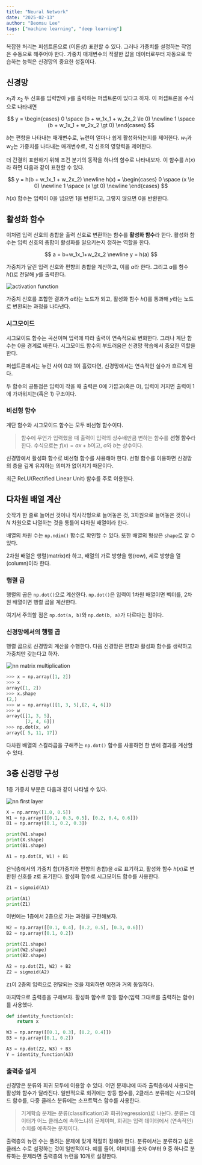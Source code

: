 ```yaml
---
title: "Neural Network"
date: "2025-02-13"
author: "Beomsu Lee"
tags: ["machine learning", "deep learning"]
---
```


복잡한 처리는 퍼셉트론으로 (이론상) 표현할 수 있다. 그러나 가중치를 설정하는 작업은 수동으로 해주어야 한다. 가중치 매개변수의 적절한 값을 데이터로부터 자동으로 학습하는 능력은 신경망의 중요한 성질이다.

 ## 신경망
 
 $x_1$과 $x_2$ 두 신호를 입력받아 $y$를 출력하는 퍼셉트론이 있다고 하자. 이 퍼셉트론을 수식으로 나타내면

 $$
 y = 
 \begin{cases} 
 0 \space (b + w_1x_1 + w_2x_2 \le 0) \newline
 1 \space (b + w_1x_1 + w_2x_2 \gt 0) 
 \end{cases}
 $$ 

$b$는 편향을 나타내는 매개변수로, 뉴런이 얼마나 쉽게 활성화되는지를 제어한다. $w_1$과$w_2$는 가중치를 나타내는 매개변수로, 각 신호의 영향력을 제어한다.

더 간결히 표현하기 위해 조건 분기의 동작을 하나의 함수로 나타내보자. 이 함수를 $h(x)$라 하면 다음과 같이 표현할 수 있다.

$$
y = h(b + w_1x_1 + w_2x_2) \newline 
h(x) = 
\begin{cases} 0 \space (x \le 0) \newline
1 \space (x \gt 0) \newline
\end{cases}
$$

$h(x)$ 함수는 입력이 0을 넘으면 1을 반환하고, 그렇지 않으면 0을 반환한다.

## 활성화 함수

이처럼 입력 신호의 총합을 출력 신호로 변환하는 함수를 **활성화 함수**라 한다. 활성화 함수는 입력 신호의 총합이 활성화를 일으키는지 정하는 역할을 한다.

$$
a = b+w_1x_1+w_2x_2 \newline 
y = h(a)
$$

가중치가 달린 입력 신호와 편향의 총합을 계산하고, 이를 $a$라 한다. 그리고 $a$를 함수 $h()$로 전달해 $y$를 출력한다.

![activation function](images/activation_function.png)

가중치 신호를 조합한 결과가 $a$라는 노드가 되고, 활성화 함수 $h()$를 통과해 $y$라는 노드로 변환되는 과정을 나타낸다.

### 시그모이드

시그모이드 함수는 곡선이며 입력에 따라 출력이 연속적으로 변화한다. 그러나 계단 함수는 0을 경계로 바뀐다. 시그모이드 함수의 부드러움은 신경망 학습에서 중요한 역할을 한다.

퍼셉트론에서는 뉴런 사이 0과 1이 흘렀다면, 신경망에서는 연속적인 실수가 흐르게 된다.

두 함수의 공통점은 입력이 작을 때 출력은 0에 가깝고(혹은 0), 입력이 커지면 출력이 1에 가까워지는(혹은 1) 구조이다.

### 비선형 함수

계단 함수와 시그모이드 함수는 모두 비선형 함수이다.

> 함수에 무언가 입력했을 때 출력이 입력의 상수배만큼 변하는 함수를 **선형 함수**라 한다. 수식으로는 $f(x)=ax+b$이고, $a$와 $b$는 상수이다.

신경망에서 활성화 함수로 비선형 함수를 사용해야 한다. 선형 함수를 이용하면 신경망의 층을 깊게 유지하는 의미가 없어지기 때문이다.

최근 ReLU(Rectified Linear Unit) 함수를 주로 이용한다.

## 다차원 배열 계산

숫작가 한 줄로 늘어선 것이나 직사각형으로 늘어놓은 것, 3차원으로 늘어놓은 것이나 $N$ 차원으로 나열하는 것을 통틀어 다차원 배열이라 한다.

배열의 차원 수는 `np.ndim()` 함수로 확인할 수 있다. 또한 배열의 형상은 `shape`로 알 수 있다.

2차원 배열은 행렬(matrix)라 하고, 배열의 가로 방향을 행(row), 세로 방향을 열(column)이라 한다.

### 행렬 곱

행렬의 곱은 `np.dot()`으로 계산한다. `np.dot()`은 입력이 1차원 배열이면 벡터를, 2차원 배열이면 행렬 곱을 계산한다.

여기서 주의할 점은 `np.dot(a, b)`와 `np.dot(b, a)`가 다르다는 점이다.

### 신경망에서의 행렬 곱

행렬 곱으로 신경망의 계산을 수행한다. 다음 신경망은 편향과 활성화 함수를 생략하고 가중치만 갖는다고 하자.

![nn matrix multiplication](images/nn_matrix_multiplication.png)

```py
>>> x = np.array([1, 2])
>>> x
array([1, 2])
>>> x.shape
(2,)
>>> w = np.array([[1, 3, 5],[2, 4, 6]])
>>> w
array([[1, 3, 5],
       [2, 4, 6]])
>>> np.dot(x, w)
array([ 5, 11, 17])
```

다차원 배열의 스칼라곱을 구해주는 `np.dot()` 함수를 사용하면 한 번에 결과를 계산할 수 있다.

## 3층 신경망 구성

1층 가중치 부분은 다음과 같이 나타낼 수 있다.

![nn first layer](images/nn_first_layer.png)

```py
X = np.array([1.0, 0.5])
W1 = np.array([[0.1, 0.3, 0.5], [0.2, 0.4, 0.6]])
B1 = np.array([0.1, 0.2, 0.3])

print(W1.shape)
print(X.shape)
print(B1.shape)

A1 = np.dot(X, W1) + B1
```

은닉층에서의 가중치 합(가중치와 편향의 총합)을 $a$로 표기하고, 활성화 함수 $h(x)$로 변환된 신호를 $z$로 표기한다. 활성화 함수로 시그모이드 함수를 사용한다.

```py
Z1 = sigmoid(A1)

print(A1)
print(Z1)
```

이번에는 1층에서 2층으로 가는 과정을 구현해보자.

```py
W2 = np.array([[0.1, 0.4], [0.2, 0.5], [0.3, 0.6]])
B2 = np.array([0.1, 0.2])

print(Z1.shape)
print(W2.shape)
print(B2.shape)

A2 = np.dot(Z1, W2) + B2
Z2 = sigmoid(A2)
```

`Z1`이 2층의 입력으로 전달되는 것을 제외하면 이전과 거의 동일하다. 

마지막으로 출력층을 구해보자. 활성화 함수로 항등 함수(입력 그대로를 출력하는 함수)를 사용했다.

```py
def identity_function(x):
    return x

W3 = np.array([[0.1, 0.3], [0.2, 0.4]])
B3 = np.array([0.1, 0.2])

A3 = np.dot(Z2, W3) + B3
Y = identity_function(A3)
```

### 출력층 설계

신경망은 분류와 회귀 모두에 이용할 수 있다. 어떤 문제냐에 따라 출력층에서 사용되는 활성화 함수가 달라진다. 일반적으로 회귀에는 항등 함수를, 2클래스 분류에는 시그모이드 함수를, 다중 클래스 분류에는 소프트맥스 함수를 사용한다.

> 기계학습 문제는 분류(classification)과 회귀(regression)로 나뉜다. 분류는 데이터가 어느 클래스에 속하느냐의 문제이며, 회귀는 입력 데이터에서 (연속적인) 수치를 예측하는 문제이다.

출력층의 뉴런 수는 풀려는 문제에 맞게 적절히 정해야 한다. 분류에서는 분류하고 싶은 클래스 수로 설정하는 것이 일반적이다. 예를 들어, 이미지를 숫자 0부터 9 중 하나로 분류하는 문제라면 출력층의 뉴런을 10개로 설정한다.
